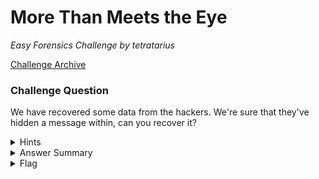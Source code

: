 # More Than Meets the Eye

<i>Easy Forensics Challenge by tetratarius</i>

[Challenge Archive](https://ctf-2023.clubeh.ca/challenges#More%20Than%20Meets%20the%20Eye-293796090)

### Challenge Question

We have recovered some data from the hackers. We're sure that they've hidden a message within, can you recover it?

<details> 
  <summary>Hints</summary>
  <ol>
   <li>There may be other files inside this file...</li>
  </ol>
</details>

<details> 
  <summary>Answer Summary</summary>
  <ol>
    <li>Tip that it's in the forensics category means that you should probably look up how to perform digital forensics on a binary.</li>
    <li>Common technique for binary analysis is to run binwalk on it to find any hidden filetypes within it.</li>
    <ul>
      <li>Run binwalk -e to extract any files that are discovered.</li>
    </ul>
    <li>The flag will be an extracted image from the binary. </li>
  </ol>
&nbsp;&nbsp;<b>Note: </b>There are many other files within it that are meant to distract you from the flag.
</details>

<details> 
  <summary>Flag</summary>
  &emsp;<b>clubeh{m1N074Ur5_c0LL3c710N}</b>
</details>

